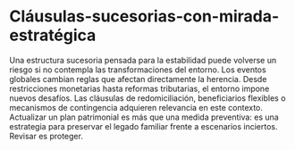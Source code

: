 # Cláusulas-sucesorias-con-mirada-estratégica
Una estructura sucesoria pensada para la estabilidad puede volverse un riesgo si no contempla las transformaciones del entorno. Los eventos globales cambian reglas que afectan directamente la herencia.
Desde restricciones monetarias hasta reformas tributarias, el entorno impone nuevos desafíos. Las cláusulas de redomiciliación, beneficiarios flexibles o mecanismos de contingencia adquieren relevancia en este contexto.
Actualizar un plan patrimonial es más que una medida preventiva: es una estrategia para preservar el legado familiar frente a escenarios inciertos. Revisar es proteger.

